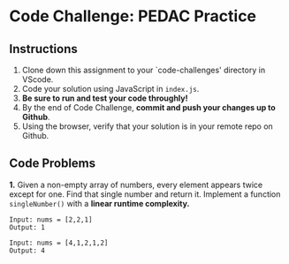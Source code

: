 # Code Challenge: PEDAC Practice 

## Instructions

1. Clone down this assignment to your `code-challenges' directory in VScode. 
2. Code your solution using JavaScript in `index.js`. 
3. **Be sure to run and test your code throughly!**
4. By the end of Code Challenge, **commit and push your changes up to Github**.
5. Using the browser, verify that your solution is in your remote repo on Github.

## Code Problems

**1.** Given a non-empty array of numbers, every element appears twice except for one. Find that single number and return it. Implement a function `singleNumber()` with a **linear runtime complexity.**

```
Input: nums = [2,2,1]
Output: 1

Input: nums = [4,1,2,1,2]
Output: 4
```


